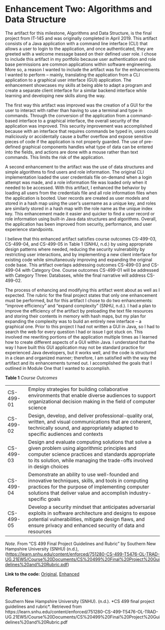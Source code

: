 # Enhancement Two: Algorithms and Data Structure

The artifact for this milestone, Algorithms and Data Structure, is the final project from IT-145 and was originally completed in April 2019.  This artifact consists of a Java application with a command line interface (CLI) that allows a user to login to the application, and once authenticated, they are greeted with a welcome message based on their defined user role.  I chose to include this artifact in my portfolio because user authentication and role base permissions are common applications within software engineering.  More so, a reason I wanted to include the artifact was for the enhancements I wanted to perform – mainly, translating the application from a CLI application to a graphical user interface (GUI) application.  The enhancement showcases my skills at being able to adapt a program and create a separate client interface for a similar backend interface while learning and developing new skills along the way.

The first way this artifact was improved was the creation of a GUI for the user to interact with rather than having to use a terminal and type in commands.  Through the conversion of the application from a command-based interface to a graphical interface, the overall security of the application was improved.  This security improvement was accomplished because with an interface that requires commands be typed in, users could maliciously or accidentally cause a buffer overflow and expose sensitive pieces of code if the application is not properly guarded.  The use of pre-defined graphical components handles what type of data can be entered into the fields, and actions are done with a mouse rather than text commands.  This limits the risk of the application.

A second enhancement to the artifact was the use of data structures and simple algorithms to find users and role information.  The original CLI implementation loaded the user credentials file on-demand when a login attempt was made, and a role information file was loaded only when it needed to be accessed.  With this artifact, I enhanced the behavior by loading all users from the credentials file and all role information files when the application is booted.  User records are created as user models and stored in a hash map using the user’s username as a unique key, and roles are similarly stored in a hash map with the role name as the unique index key.  This enhancement made it easier and quicker to find a user record or role information using built-in Java data structures and algorithms.  Overall, the application has been improved from security, performance, and user experience standpoints.

I believe that this enhanced artifact satisfies course outcomes CS-499-03, CS-499-04, and CS-499-05 in Table 1 (SNHU, n.d.) by using appropriate design patterns where needed, reducing the security vulnerability by restricting user interactions, and by implementing a new client interface for existing code while simultaneously improving and expanding the original code base.  This artifact overlaps addressing outcomes CS-499-03 and CS-499-04 with Category One.  Course outcomes CS-499-01 will be addressed with Category Three: Databases, while the final narrative will address CS-499-02.

The process of enhancing and modifying this artifact went about as well as I expected.  The rubric for the final project states that only one enhancement must be performed, but for this artifact I chose to do two enhancements: “improve efficiency” and “expand complexity” (SNHU, n.d.).  I had a plan to improve the efficiency of the artifact by preloading the text file resources and storing their contents in memory with hash maps, but my plan for expanding the complexity was to build an entirely new interface – a graphical one.  Prior to this project I had not written a GUI in Java, so I had to search the web for every question I had or issue I got stuck on.  This involved me rewriting portions of the application multiple times as I learned how to create different aspects of a GUI within Java.  I understand that the way I have built this GUI application may not be standard practice for experienced Java developers, but it works well, and the code is structured in a clean and organized manner; therefore, I am satisfied with the way the artifact and its enhancements turned out.  I accomplished the goals that I outlined in Module One that I wanted to accomplish.

**Table 1**
  *Course Outcomes*

<div class="course-outcomes-table">

|||
|---|---|
| CS-499-01 | Employ strategies for building collaborative environments that enable diverse audiences to support organizational decision making in the field of computer science |
| CS-499-02 | Design, develop, and deliver professional-quality oral, written, and visual communications that are coherent, technically sound, and appropriately adapted to specific audiences and contexts |
| CS-499-03 | Design and evaluate computing solutions that solve a given problem using algorithmic principles and computer science practices and standards appropriate to its solution, while managing the trade-offs involved in design choices |
| CS-499-04 | Demonstrate an ability to use well-founded and innovative techniques, skills, and tools in computing practices for the purpose of implementing computer solutions that deliver value and accomplish industry-specific goals |
| CS-499-05 | Develop a security mindset that anticipates adversarial exploits in software architecture and designs to expose potential vulnerabilities, mitigate design flaws, and ensure privacy and enhanced security of data and resources |

</div>

*Note*. From “CS 499 Final Project Guidelines and Rubric” by Southern New Hampshire University (SNHU) (n.d.), (https://learn.snhu.edu/content/enforced/751280-CS-499-T5476-OL-TRAD-UG.21EW5/Course%20Documents/CS%20499%20Final%20Project%20Guidelines%20and%20Rubric.pdf)

**Link to the code:** [Original](https://github.com/stevenwadejr/snhu-ePortfolio/tree/gh-pages/project-files/algorithms-data-structures/original), [Enhanced](https://github.com/stevenwadejr/snhu-ePortfolio/tree/gh-pages/project-files/algorithms-data-structures/enhanced)

## References

<div class="reference">
Southern New Hampshire University (SNHU). (n.d.). *CS 499 final project guidelines and rubric*. Retrieved from https://learn.snhu.edu/content/enforced/751280-CS-499-T5476-OL-TRAD-UG.21EW5/Course%20Documents/CS%20499%20Final%20Project%20Guidelines%20and%20Rubric.pdf
</div>